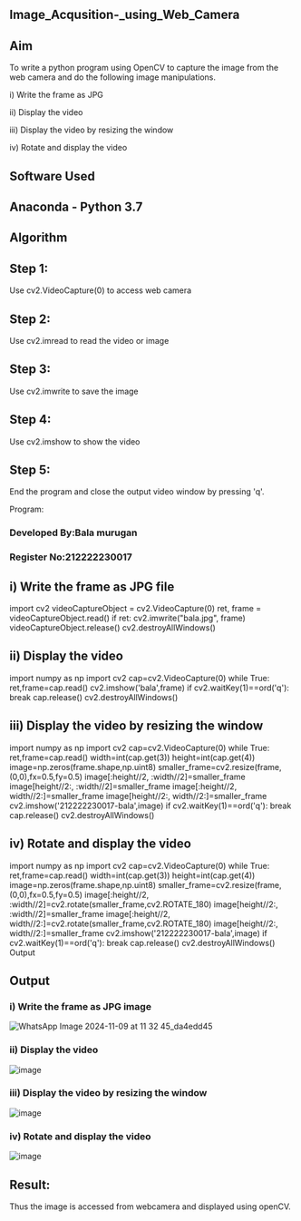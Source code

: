 ## Image_Acqusition-_using_Web_Camera
## Aim
To write a python program using OpenCV to capture the image from the web camera and do the following image manipulations.

i) Write the frame as JPG

ii) Display the video

iii) Display the video by resizing the window

iv) Rotate and display the video

## Software Used
## Anaconda - Python 3.7

## Algorithm
## Step 1:
Use cv2.VideoCapture(0) to access web camera

## Step 2:
Use cv2.imread to read the video or image

## Step 3:
Use cv2.imwrite to save the image

## Step 4:
Use cv2.imshow to show the video

## Step 5:
End the program and close the output video window by pressing 'q'.

Program:
### Developed By:Bala murugan
### Register No:212222230017
## i) Write the frame as JPG file
import cv2
videoCaptureObject = cv2.VideoCapture(0)
ret, frame = videoCaptureObject.read()
if ret:
    cv2.imwrite("bala.jpg", frame)
videoCaptureObject.release()
cv2.destroyAllWindows()
## ii) Display the video
import numpy as np
import cv2
cap=cv2.VideoCapture(0)
while True:
    ret,frame=cap.read()
    cv2.imshow('bala',frame)
    if cv2.waitKey(1)==ord('q'):
        break
cap.release()
cv2.destroyAllWindows()
## iii) Display the video by resizing the window
import numpy as np
import cv2
cap=cv2.VideoCapture(0)
while True:
    ret,frame=cap.read()
    width=int(cap.get(3))
    height=int(cap.get(4))
    image=np.zeros(frame.shape,np.uint8)
    smaller_frame=cv2.resize(frame,(0,0),fx=0.5,fy=0.5)
    image[:height//2, :width//2]=smaller_frame
    image[height//2:, :width//2]=smaller_frame
    image[:height//2, width//2:]=smaller_frame
    image[height//2:, width//2:]=smaller_frame
    cv2.imshow('212222230017-bala',image)
    if cv2.waitKey(1)==ord('q'):
        break
cap.release()
cv2.destroyAllWindows()
## iv) Rotate and display the video
import numpy as np
import cv2
cap=cv2.VideoCapture(0)
while True:
    ret,frame=cap.read()
    width=int(cap.get(3))
    height=int(cap.get(4))
    image=np.zeros(frame.shape,np.uint8)
    smaller_frame=cv2.resize(frame,(0,0),fx=0.5,fy=0.5)
    image[:height//2, :width//2]=cv2.rotate(smaller_frame,cv2.ROTATE_180)
    image[height//2:, :width//2]=smaller_frame
    image[:height//2, width//2:]=cv2.rotate(smaller_frame,cv2.ROTATE_180)
    image[height//2:, width//2:]=smaller_frame
    cv2.imshow('212222230017-bala',image)
    if cv2.waitKey(1)==ord('q'):
        break
cap.release()
cv2.destroyAllWindows()
Output
## Output

### i) Write the frame as JPG image


![WhatsApp Image 2024-11-09 at 11 32 45_da4edd45](https://github.com/user-attachments/assets/319bfe03-22ab-4ea5-ab59-8f928feb1ce9)

### ii) Display the video

![image](https://github.com/user-attachments/assets/8c263b4a-def0-460b-9561-137838b5a5d6)


### iii) Display the video by resizing the window
![image](https://github.com/user-attachments/assets/b344b446-332f-42c3-85ad-f04884d0a485)



### iv) Rotate and display the video

![image](https://github.com/user-attachments/assets/3b0ac623-afcc-47ee-98a9-fbb2e274c2d0)






## Result:
Thus the image is accessed from webcamera and displayed using openCV.
